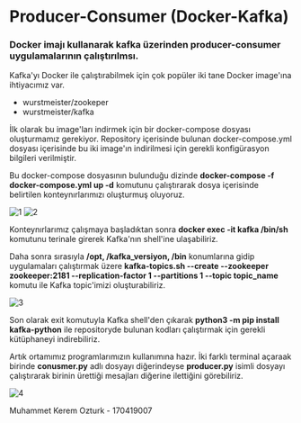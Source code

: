 # Producer-Consumer (Docker-Kafka)
### Docker imajı kullanarak kafka üzerinden producer-consumer uygulamalarının çalıştırılmsı.

Kafka'yı Docker ile çalıştırabilmek için çok popüler iki tane Docker image'ına ihtiyacımız var. 

- wurstmeister/zookeper
- wurstmeister/kafka

İlk olarak bu image'ları indirmek için bir docker-compose dosyası oluşturmamız gerekiyor. Repository içerisinde bulunan docker-compose.yml dosyası içerisinde bu iki image'ın indirilmesi için gerekli konfigürasyon bilgileri verilmiştir. 

Bu docker-compose dosyasının bulunduğu dizinde **docker-compose -f docker-compose.yml up -d** komutunu çalıştırarak dosya içerisinde belirtilen konteynırlarımızı oluşturmuş oluyoruz.

![1](https://user-images.githubusercontent.com/56919911/171682268-656a19c7-7cf1-4cba-9203-c61a0121cb19.png)
![2](https://user-images.githubusercontent.com/56919911/171682298-eaf078fa-5bab-4391-8cd4-5033cd50a471.png)

Konteynırlarımız çalışmaya başladıktan sonra **docker exec -it kafka /bin/sh** komutunu terinale girerek Kafka'nın shell'ine ulaşabiliriz.

Daha sonra sırasıyla **/opt, /kafka_versiyon, /bin** konumlarına gidip uygulamaları çalıştırmak üzere **kafka-topics.sh --create --zookeeper zookeeper:2181 --replication-factor 1 --partitions 1 --topic topic_name** komutu ile Kafka topic'imizi oluşturabiliriz.

![3](https://user-images.githubusercontent.com/56919911/171682315-34bddc68-89e7-451c-9ccb-9d6834f42382.png)

Son olarak exit komutuyla Kafka shell'den çıkarak **python3 -m pip install kafka-python** ile repositoryde bulunan kodları çalıştırmak için gerekli kütüphaneyi indirebiliriz.

Artık ortamımız programlarımızın kullanımına hazır. İki farklı terminal açaraak birinde **conusmer.py** adlı dosyayı diğerindeyse **producer.py** isimli dosyayı çalıştırarak birinin ürettiği mesajları diğerine ilettiğini görebiliriz.

![4](https://user-images.githubusercontent.com/56919911/171718334-590ee969-0193-4b8e-ae0d-df62c104e70e.png)

Muhammet Kerem Ozturk - 170419007

